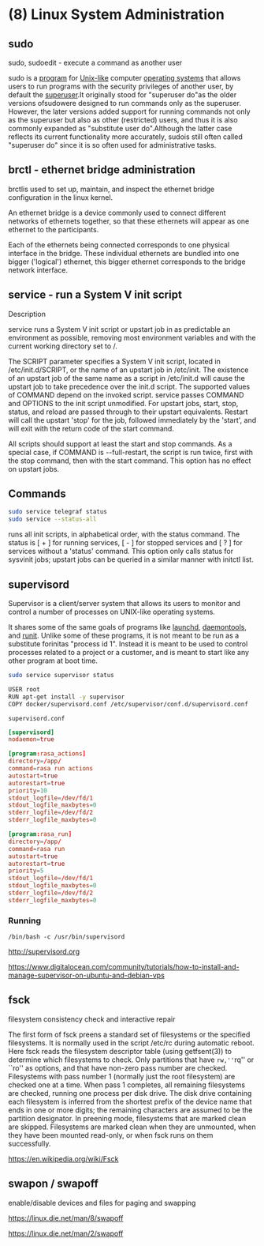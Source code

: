 # (8) Linux System Administration

## sudo

sudo, sudoedit - execute a command as another user

sudo is a [program](https://en.wikipedia.org/wiki/Computer_program) for [Unix-like](https://en.wikipedia.org/wiki/Unix-like) computer [operating systems](https://en.wikipedia.org/wiki/Operating_system) that allows users to run programs with the security privileges of another user, by default the [superuser](https://en.wikipedia.org/wiki/Superuser).It originally stood for "superuser do"as the older versions ofsudowere designed to run commands only as the superuser. However, the later versions added support for running commands not only as the superuser but also as other (restricted) users, and thus it is also commonly expanded as "substitute user do".Although the latter case reflects its current functionality more accurately, sudois still often called "superuser do" since it is so often used for administrative tasks.

## brctl - ethernet bridge administration

brctlis used to set up, maintain, and inspect the ethernet bridge configuration in the linux kernel.

An ethernet bridge is a device commonly used to connect different networks of ethernets together, so that these ethernets will appear as one ethernet to the participants.

Each of the ethernets being connected corresponds to one physical interface in the bridge. These individual ethernets are bundled into one bigger ('logical') ethernet, this bigger ethernet corresponds to the bridge network interface.

## service - run a System V init script

Description

service runs a System V init script or upstart job in as predictable an environment as possible, removing most environment variables and with the current working directory set to /.

The SCRIPT parameter specifies a System V init script, located in /etc/init.d/SCRIPT, or the name of an upstart job in /etc/init. The existence of an upstart job of the same name as a script in /etc/init.d will cause the upstart job to take precedence over the init.d script. The supported values of COMMAND depend on the invoked script. service passes COMMAND and OPTIONS to the init script unmodified. For upstart jobs, start, stop, status, and reload are passed through to their upstart equivalents. Restart will call the upstart 'stop' for the job, followed immediately by the 'start', and will exit with the return code of the start command.

All scripts should support at least the start and stop commands. As a special case, if COMMAND is --full-restart, the script is run twice, first with the stop command, then with the start command. This option has no effect on upstart jobs.

## Commands

```bash
sudo service telegraf status
sudo service --status-all
```

runs all init scripts, in alphabetical order, with the status command. The status is [ + ] for running services, [ - ] for stopped services and [ ? ] for services without a 'status' command. This option only calls status for sysvinit jobs; upstart jobs can be queried in a similar manner with initctl list.

## supervisord

Supervisor is a client/server system that allows its users to monitor and control a number of processes on UNIX-like operating systems.

It shares some of the same goals of programs like [launchd](http://supervisord.org/glossary.html#term-launchd), [daemontools](http://supervisord.org/glossary.html#term-daemontools), and [runit](http://supervisord.org/glossary.html#term-runit). Unlike some of these programs, it is not meant to be run as a substitute forinitas "process id 1". Instead it is meant to be used to control processes related to a project or a customer, and is meant to start like any other program at boot time.

```bash
sudo service supervisor status

USER root
RUN apt-get install -y supervisor
COPY docker/supervisord.conf /etc/supervisor/conf.d/supervisord.conf
```

`supervisord.conf`

```toml
[supervisord]
nodaemon=true

[program:rasa_actions]
directory=/app/
command=rasa run actions
autostart=true
autorestart=true
priority=10
stdout_logfile=/dev/fd/1
stdout_logfile_maxbytes=0
stderr_logfile=/dev/fd/2
stderr_logfile_maxbytes=0

[program:rasa_run]
directory=/app/
command=rasa run
autostart=true
autorestart=true
priority=5
stdout_logfile=/dev/fd/1
stdout_logfile_maxbytes=0
stderr_logfile=/dev/fd/2
stderr_logfile_maxbytes=0
```

### Running

`/bin/bash -c /usr/bin/supervisord`

http://supervisord.org

https://www.digitalocean.com/community/tutorials/how-to-install-and-manage-supervisor-on-ubuntu-and-debian-vps

## fsck

filesystem consistency check and interactive repair

The first form of fsck preens a standard set of filesystems or the specified filesystems. It is normally used in the script /etc/rc during automatic reboot. Here fsck reads the filesystem descriptor table (using getfsent(3)) to determine which filesystems to check. Only partitions that have ``rw,''``rq'' or ``ro'' as options, and that have non-zero pass number are checked. Filesystems with pass number 1 (normally just the root filesystem) are checked one at a time. When pass 1 completes, all remaining filesystems are checked, running one process per disk drive. The disk drive containing each filesystem is inferred from the shortest prefix of the device name that ends in one or more digits; the remaining characters are assumed to be the partition designator. In preening mode, filesystems that are marked clean are skipped. Filesystems are marked clean when they are unmounted, when they have been mounted read-only, or when fsck runs on them successfully.

https://en.wikipedia.org/wiki/Fsck

## swapon / swapoff

enable/disable devices and files for paging and swapping

https://linux.die.net/man/8/swapoff

https://linux.die.net/man/2/swapoff
